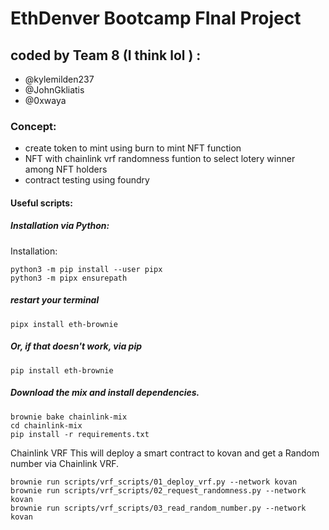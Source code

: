 # EthDenver Bootcamp FInal Project

## coded by Team 8 (I think lol ) :
  * @kylemilden237
  * @JohnGkliatis
  * @0xwaya
 

 ### Concept:
 - create token to mint using burn to mint NFT function
 - NFT with chainlink vrf randomness funtion to select lotery winner among NFT holders
 - contract testing using foundry



#### Useful scripts:

##### Installation via Python:

Installation:

```
python3 -m pip install --user pipx
python3 -m pipx ensurepath
```
##### restart your terminal
```
pipx install eth-brownie
```
##### Or, if that doesn't work, via pip
```
pip install eth-brownie
```

##### Download the mix and install dependencies.
```
brownie bake chainlink-mix
cd chainlink-mix
pip install -r requirements.txt
```



Chainlink VRF
This will deploy a smart contract to kovan and get a Random number via Chainlink VRF.

```
brownie run scripts/vrf_scripts/01_deploy_vrf.py --network kovan
brownie run scripts/vrf_scripts/02_request_randomness.py --network kovan
brownie run scripts/vrf_scripts/03_read_random_number.py --network kovan
```
